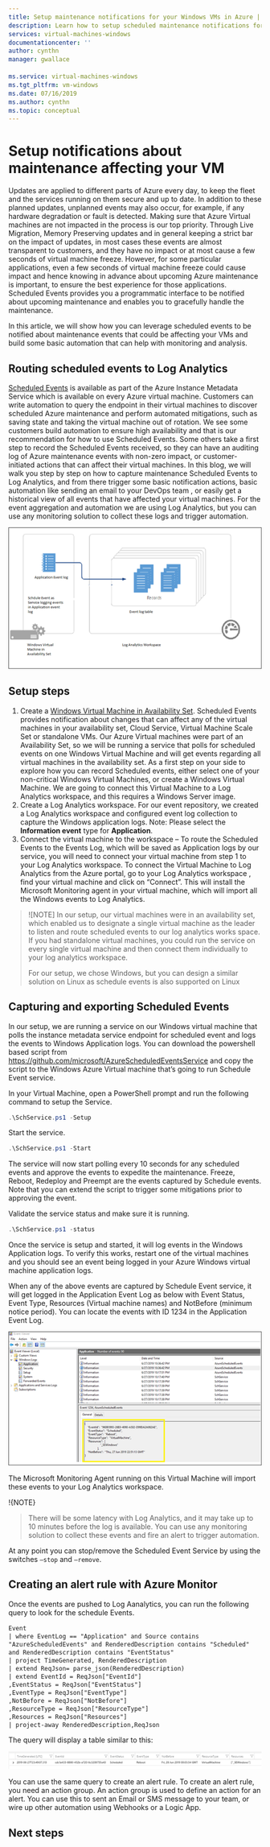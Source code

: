 ```yaml
---
title: Setup maintenance notifications for your Windows VMs in Azure | Microsoft Docs
description: Learn how to setup scheduled maintenance notifications for your Azure virtual machines.
services: virtual-machines-windows
documentationcenter: ''
author: cynthn
manager: gwallace

ms.service: virtual-machines-windows
ms.tgt_pltfrm: vm-windows
ms.date: 07/16/2019
ms.author: cynthn
ms.topic: conceptual
---
```


# Setup notifications about maintenance affecting your VM

Updates are applied to different parts of Azure every day,  to keep the fleet and the services running on them secure and up to date. In addition to these planned updates, unplanned events may also occur, for example, if any hardware degradation or fault is detected. Making sure that Azure Virtual machines are not impacted in the process is our top priority. Through Live Migration, Memory Preserving updates and in general keeping a strict bar on the impact of updates, in most cases these events are almost transparent to customers, and they have no impact or at most cause a few seconds of virtual machine freeze. However, for some particular applications, even a few seconds of virtual machine freeze could cause impact and hence knowing in advance about upcoming Azure maintenance is important, to ensure the best experience for those applications. Scheduled Events provides you a programmatic interface to be notified about upcoming maintenance and enables you to gracefully handle the maintenance. 

In this article, we will show how you can leverage scheduled events to be notified about maintenance events that could be affecting your VMs and build some basic automation that can help with monitoring and analysis.


## Routing scheduled events to Log Analytics

[Scheduled Events](scheduled-events.md) is available as part of the Azure Instance Metadata Service which is available on every Azure virtual machine. Customers can write automation to query the endpoint in their virtual machines to discover scheduled Azure maintenance and perform automated mitigations, such as saving state and taking the virtual machine out of rotation. We see some customers build automation to ensure high availability and that is our recommendation for how to use Scheduled Events. Some others take a first step to record the Scheduled Events received, so they can have an auditing log of Azure maintenance events with non-zero impact, or customer-initiated actions that can affect their virtual machines. 
In this blog, we will walk you step by step on how to capture maintenance Scheduled Events to Log Analytics, and from there trigger some basic notification actions, basic automation like sending an email to your DevOps team , or easily get a historical view of all events that have affected your virtual machines. For the event aggregation and automation we are using Log Analytics, but you can use any monitoring solution to collect these logs and trigger automation.

![Diagram showing the event lifecycle](./media/notifications/events.png)

## Setup steps

1.	Create a [Windows Virtual Machine in Availability Set](tutorial-availability-sets.md). Scheduled Events provides notification about changes that can affect any of the virtual machines in your availability set, Cloud Service, Virtual Machine Scale Set or standalone VMs. Our Azure Virtual machines were part of an Availability Set, so we will be running a service that polls for scheduled events on one Windows Virtual Machine and will get events regarding all virtual machines in the availability set. As a first step on your side to explore how you can record Scheduled events, either select one of your non-critical Windows Virtual Machines, or create a Windows Virtual Machine. We are going to connect this Virtual Machine to a Log Analytics workspace, and this requires a Windows Server image.   
1.	Create a Log Analytics workspace. For our event repository, we created a Log Analytics workspace and configured event log collection to capture the Windows application logs. Note: Please select the **Information event** type for **Application**.
1.	Connect the virtual machine to the workspace – To route the Scheduled Events to the Events Log, which will be saved as Application logs by our service, you will need to connect your virtual machine from step 1 to your Log Analytics workspace.  To connect the Virtual Machine to Log Analytics from the Azure portal, go to your Log Analytics workspace , find your virtual machine and click on “Connect”. This will install the Microsoft Monitoring agent in your virtual machine, which will import all the Windows events to Log Analytics. 



>![NOTE] 
>In our setup, our virtual machines were in an availability set, which enabled us to designate a single virtual machine as the leader to listen and route scheduled events to our log analytics works space. If you had standalone virtual machines, you could run the service on every single virtual machine and then connect them individually to your log analytics workspace.
>
>For our setup, we chose Windows, but you can design a similar solution on Linux as schedule events is also supported on Linux


## Capturing and exporting Scheduled Events

In our setup, we are running a service on our Windows virtual machine that polls the instance metadata service endpoint for scheduled event and logs the events to Windows Application logs. You can download the powershell based script from https://github.com/microsoft/AzureScheduledEventsService and copy the script to the Windows Azure Virtual machine that’s going to run Schedule Event service. 

In your Virtual Machine, open a PowerShell prompt and run the following command to setup the Service.

```powershell
.\SchService.ps1 -Setup
```

Start the service.

```powershell
.\SchService.ps1 -Start
```

The service will now start polling every 10 seconds for any scheduled events and approve the events to expedite the maintenance.  Freeze, Reboot, Redeploy and Preempt are the events captured by Schedule events.   Note that you can extend the script to trigger some mitigations prior to approving the event.

Validate the service status and make sure it is running.

```powershell
.\SchService.ps1 -status  
```

Once the service is setup and started, it will log events in the Windows Application logs.   To verify this works, restart one of the virtual machines and you should see an event being logged in your Azure Windows virtual machine application logs. 

When any of the above events are captured by Schedule Event service, it will get logged in the Application Event Log as below with Event Status, Event Type, Resources (Virtual machine names) and NotBefore (minimum notice period). You can locate the events with ID 1234 in the Application Event Log.

![Screenshot of event viewer.](./media/notifications/event-viewer.png)

The Microsoft Monitoring Agent running on this Virtual Machine will import these events to your Log Analytics workspace. 


!{NOTE}
>There will be some latency with Log Analytics, and it may take up to 10 minutes before the log is available. You can use any monitoring solution to collect these events and fire an alert to trigger automation.  

At any point you can stop/remove the Scheduled Event Service by using the switches `–stop` and `–remove`.

## Creating an alert rule with Azure Monitor 

Once the events are pushed to Log Aanalytics, you can run the following query to look for the schedule Events.

```
Event
| where EventLog == "Application" and Source contains "AzureScheduledEvents" and RenderedDescription contains "Scheduled" and RenderedDescription contains "EventStatus" 
| project TimeGenerated, RenderedDescription
| extend ReqJson= parse_json(RenderedDescription)
| extend EventId = ReqJson["EventId"]
,EventStatus = ReqJson["EventStatus"]
,EventType = ReqJson["EventType"]
,NotBefore = ReqJson["NotBefore"]
,ResourceType = ReqJson["ResourceType"]
,Resources = ReqJson["Resources"]
| project-away RenderedDescription,ReqJson
```

The query will display a table similar to this:

![](./media/notifications/query-output.png)


 
You can use the same query to create an alert rule. To create an alert rule, you need an action group. An action group is used to define an action for an alert. You can use this to sent an Email or SMS message to your team, or wire up other automation using Webhooks or a Logic App.
     
## Next steps

